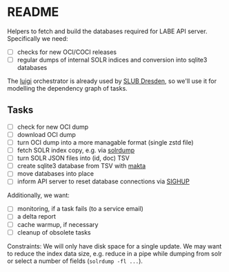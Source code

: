 # README

Helpers to fetch and build the databases required for LABE API server. Specifically we need:

* [ ] checks for new OCI/COCI releases
* [ ] regular dumps of internal SOLR indices and conversion into sqlite3 databases

The [luigi](https://github.com/spotify/luigi) orchestrator is already used by
[SLUB Dresden](https://www.slub-dresden.de/), so we'll use it for modelling the
dependency graph of tasks.

## Tasks

* [ ] check for new OCI dump
* [ ] download OCI dump
* [ ] turn OCI dump into a more managable format (single zstd file)
* [ ] fetch SOLR index copy, e.g. via [solrdump](https://github.com/ubleipzig/solrdump)
* [ ] turn SOLR JSON files into (id, doc) TSV
* [ ] create sqlite3 database from TSV with [makta](https://github.com/miku/labe/tree/main/go/ckit#makta)
* [ ] move databases into place
* [ ] inform API server to reset database connections via [SIGHUP](https://en.wikipedia.org/wiki/SIGHUP)

Additionally, we want:

* [ ] monitoring, if a task fails (to a service email)
* [ ] a delta report
* [ ] cache warmup, if necessary
* [ ] cleanup of obsolete tasks

Constraints: We will only have disk space for a single update. We may want to
reduce the index data size, e.g. reduce in a pipe while dumping from solr or
select a number of fields (`solrdump -fl ...`).
